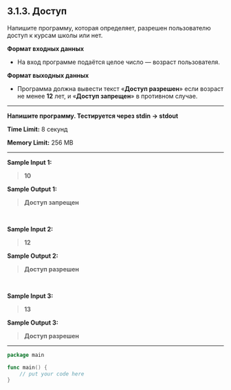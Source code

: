 ## 3.1.3. Доступ

Напишите программу, которая определяет, разрешен пользователю доступ к курсам школы или нет.

**Формат входных данных**
* На вход программе подаётся целое число — возраст пользователя.

**Формат выходных данных**
* Программа должна вывести текст «**Доступ разрешен**» если возраст не менее **12** лет, и «**Доступ запрещен**» в противном случае.
___
**Напишите программу. Тестируется через stdin → stdout**

**Time Limit:** 8 секунд

**Memory Limit:** 256 MB
___
**Sample Input 1:**
> **10**

**Sample Output 1:**
> **Доступ запрещен**

<br />

**Sample Input 2:**
> **12**

**Sample Output 2:**
> **Доступ разрешен**

<br />

**Sample Input 3:**
> **13**

**Sample Output 3:**
> **Доступ разрешен**
___
```Go
package main

func main() {
    // put your code here
}
```